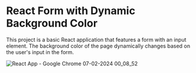 # React Form with Dynamic Background Color

This project is a basic React application that features a form with an input element. The background color of the page dynamically changes based on the user's input in the form.

![React App - Google Chrome 07-02-2024 00_08_52](https://github.com/shivakumargattu/background_color_setting_reactjs/assets/121631767/82f4bcd3-f07b-41b1-9e52-5fb92b1cdc62)
